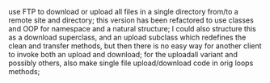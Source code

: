 use FTP to download or upload all files in a single directory from/to a
remote site and directory; this version has been refactored to use classes
and OOP for namespace and a natural structure; I could also structure this
as a download superclass, and an upload subclass which redefines the clean
and transfer methods, but then there is no easy way for another client to
invoke both an upload and download; for the uploadall variant and possibly
others, also make single file upload/download code in orig loops methods;